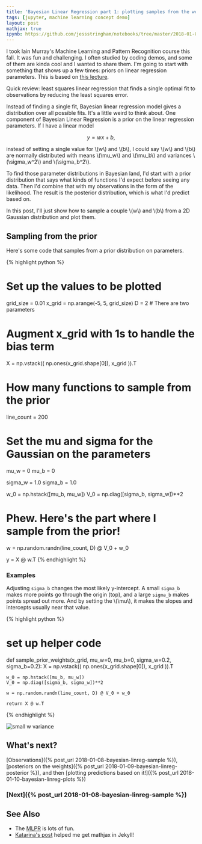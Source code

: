 ```yaml
---
title: 'Bayesian Linear Regression part 1: plotting samples from the weight prior'
tags: [jupyter, machine learning concept demo]
layout: post
mathjax: true
ipynb: https://github.com/jessstringham/notebooks/tree/master/2018-01-03-bayesian-linreg.ipynb
---
```





I took Iain Murray's Machine Learning and Pattern Recognition course this fall. It was fun and challenging.
I often studied by coding demos, and some of them are kinda cool and I wanted to share them.
I'm going to start with something that shows up a few times: priors on linear regression parameters. This is based on [this lecture](http://www.inf.ed.ac.uk/teaching/courses/mlpr/2017/notes/w6c_bayesian_regression.html).

Quick review: least squares linear regression that finds a single optimal fit to observations by reducing the least squares error.

Instead of finding a single fit, Bayesian linear regression model gives a distribution over all possible fits. It's a little weird to think about.
One component of Bayesian Linear Regression is a prior on the linear regression parameters. If I have a linear model

$$y = wx + b,$$

instead of setting a single value for \\(w\\) and \\(b\\), I could say \\(w\\) and \\(b\\) are normally distributed with means \\(\mu_w\\) and \\(\mu_b\\) and variances \\(\sigma_w^2\\) and \\(\sigma_b^2\\).

To find those parameter distributions in Bayesian land, I'd start with a prior distribution that says what kinds of functions I'd expect before seeing any data. Then I'd combine that with my observations in the form of the likelihood. The result is the posterior distribution, which is what I'd predict based on.

In this post, I'll just show how to sample a couple \\(w\\) and \\(b\\) from a 2D Gaussian distribution and plot them.




## Sampling from the prior

Here's some code that samples from a prior distribution on parameters.



{% highlight python %}
# Set up the values to be plotted
grid_size = 0.01
x_grid = np.arange(-5, 5, grid_size)
D = 2  # There are two parameters

# Augment x_grid with 1s to handle the bias term
X = np.vstack((
    np.ones(x_grid.shape[0]),
    x_grid
)).T

# How many functions to sample from the prior
line_count = 200

# Set the mu and sigma for the Gaussian on the parameters
mu_w = 0
mu_b = 0

sigma_w = 1.0
sigma_b = 1.0

w_0 = np.hstack([mu_b, mu_w])
V_0 = np.diag([sigma_b, sigma_w])**2

# Phew. Here's the part where I sample from the prior!
w = np.random.randn(line_count, D) @ V_0 + w_0

y = X @ w.T
{% endhighlight %}







### Examples

Adjusting `sigma_b` changes the most likely y-intercept. A small `sigma_b` makes more points go through the origin (top), and a large `sigma_b` makes points spread out more. And by setting the \\(\mu\\), it makes the slopes and intercepts usually near that value.



{% highlight python %}
# set up helper code
def sample_prior_weights(x_grid, mu_w=0, mu_b=0, sigma_w=0.2, sigma_b=0.2):
    X = np.vstack((
        np.ones(x_grid.shape[0]),
        x_grid
    )).T

    w_0 = np.hstack([mu_b, mu_w])
    V_0 = np.diag([sigma_b, sigma_w])**2
    
    w = np.random.randn(line_count, D) @ V_0 + w_0
    
    return X @ w.T
{% endhighlight %}




![small w variance](/assets/2018-01-03-different-w.png)


## What's next?

[Observations]({% post_url 2018-01-08-bayesian-linreg-sample %}), [posteriors on the weights]({% post_url 2018-01-09-bayesian-linreg-posterior %}), and then [plotting predictions based on it!]({% post_url 2018-01-10-bayesian-linreg-plots %})


### [Next]({% post_url 2018-01-08-bayesian-linreg-sample %})

## See Also

 - The [MLPR](http://www.inf.ed.ac.uk/teaching/courses/mlpr/2017/) is lots of fun.
 - [Katarina's post](http://katarinahoeger.com/jekyll/mathematics/2017/12/08/jekyll-supports-math.html) helped me get mathjax in Jekyll!